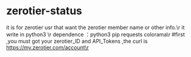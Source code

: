 # zerotier-status
 it is for zerotier usr that want the zerotier member name or other info.\r
 it write in python3 \r
 dependence ：python3 pip requests colorama\r
 #first ,you must got your zerotier_ID and API_Tokens ,the curl is https://my.zerotier.com/account\r
